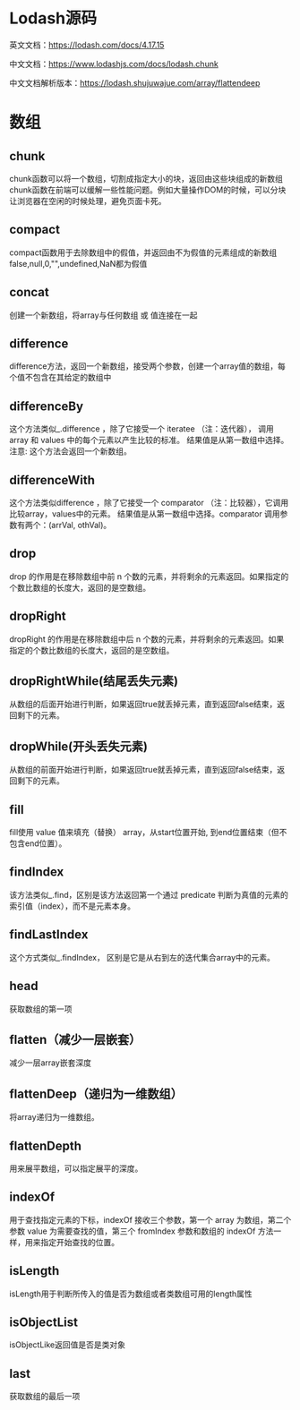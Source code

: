 # Lodash源码
英文文档：https://lodash.com/docs/4.17.15

中文文档：https://www.lodashjs.com/docs/lodash.chunk

中文文档解析版本：https://lodash.shujuwajue.com/array/flattendeep

# 数组

## chunk

chunk函数可以将一个数组，切割成指定大小的块，返回由这些块组成的新数组
chunk函数在前端可以缓解一些性能问题。例如大量操作DOM的时候，可以分块让浏览器在空闲的时候处理，避免页面卡死。

## compact

compact函数用于去除数组中的假值，并返回由不为假值的元素组成的新数组
false,null,0,"",undefined,NaN都为假值

## concat

创建一个新数组，将array与任何数组 或 值连接在一起

## difference

difference方法，返回一个新数组，接受两个参数，创建一个array值的数组，每个值不包含在其给定的数组中

## differenceBy
这个方法类似_.difference ，除了它接受一个 iteratee （注：迭代器）， 调用array 和 values 中的每个元素以产生比较的标准。 结果值是从第一数组中选择。
注意: 这个方法会返回一个新数组。

## differenceWith

这个方法类似difference ，除了它接受一个 comparator （注：比较器），它调用比较array，values中的元素。 结果值是从第一数组中选择。comparator 调用参数有两个：(arrVal, othVal)。

## drop

drop 的作用是在移除数组中前 n 个数的元素，并将剩余的元素返回。如果指定的个数比数组的长度大，返回的是空数组。

## dropRight

dropRight 的作用是在移除数组中后 n 个数的元素，并将剩余的元素返回。如果指定的个数比数组的长度大，返回的是空数组。

## dropRightWhile(结尾丢失元素)

从数组的后面开始进行判断，如果返回true就丢掉元素，直到返回false结束，返回剩下的元素。

## dropWhile(开头丢失元素)

从数组的前面开始进行判断，如果返回true就丢掉元素，直到返回false结束，返回剩下的元素。

## fill

fill使用 value 值来填充（替换） array，从start位置开始, 到end位置结束（但不包含end位置）。

## findIndex

该方法类似_.find，区别是该方法返回第一个通过 predicate 判断为真值的元素的索引值（index），而不是元素本身。

## findLastIndex

这个方式类似_.findIndex， 区别是它是从右到左的迭代集合array中的元素。

## head

获取数组的第一项

## flatten（减少一层嵌套）

减少一层array嵌套深度

## flattenDeep（递归为一维数组）

将array递归为一维数组。

## flattenDepth

用来展平数组，可以指定展平的深度。

## indexOf

用于查找指定元素的下标，indexOf 接收三个参数，第一个 array 为数组，第二个参数 value 为需要查找的值，第三个 fromIndex 参数和数组的 indexOf 方法一样，用来指定开始查找的位置。

## isLength

isLength用于判断所传入的值是否为数组或者类数组可用的length属性

## isObjectList

isObjectLike返回值是否是类对象

## last

获取数组的最后一项
